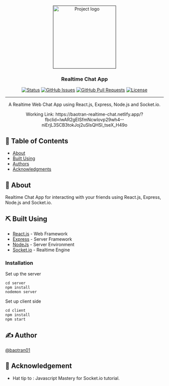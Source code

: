 <p align="center">
  <a href="" rel="noopener">
 <img width=200px height=200px src="https://i.postimg.cc/BvP8098L/img-01.png" alt="Project logo"></a>
</p>

<h3 align="center">Realtime Chat App</h3>

<div align="center">

  [![Status](https://img.shields.io/badge/status-active-success.svg)]() 
  [![GitHub Issues](https://img.shields.io/github/issues/kylelobo/The-Documentation-Compendium.svg)](https://github.com/kylelobo/The-Documentation-Compendium/issues)
  [![GitHub Pull Requests](https://img.shields.io/github/issues-pr/kylelobo/The-Documentation-Compendium.svg)](https://github.com/kylelobo/The-Documentation-Compendium/pulls)
  [![License](https://img.shields.io/badge/license-MIT-blue.svg)](/LICENSE)

</div>

---

<p align="center"> A Realtime Web Chat App using React.js, Express, Node.js and Socket.io. 
    <br> 
</p>
<p align="center"> Working Link: https://baotran-realtime-chat.netlify.app/?fbclid=IwAR2gEISfmNcwlovp29wh4--niErjL3SCB3tokJoj2uSIsQHSl_tseX_H49o
    <br> 
</p>

## 📝 Table of Contents
- [About](#about)
- [Built Using](#built_using)
- [Authors](#authors)
- [Acknowledgments](#acknowledgement)

## 🧐 About <a name = "about"></a>
Realtime Chat App for interacting with your friends using React.js, Express, Node.js and Socket.io. 


## ⛏️ Built Using <a name = "built_using"></a>
- [React.js](https://reactjs.org/) - Web Framework
- [Express](https://expressjs.com/) - Server Framework
- [NodeJs](https://nodejs.org/en/) - Server Environment
- [Socket.io](https://socket.io/) - Realtime Engine

### Installation
Set up the server

```
cd server
npm install
nodemon server
```

Set up client side

```
cd client
npm install
npm start
```

## ✍️ Author <a name = "authors"></a>
[@baotran01](https://github.com/baotran01)


## 🎉 Acknowledgement <a name = "acknowledgement"></a>
- Hat tip to : Javascript Mastery for Socket.io tutorial.
